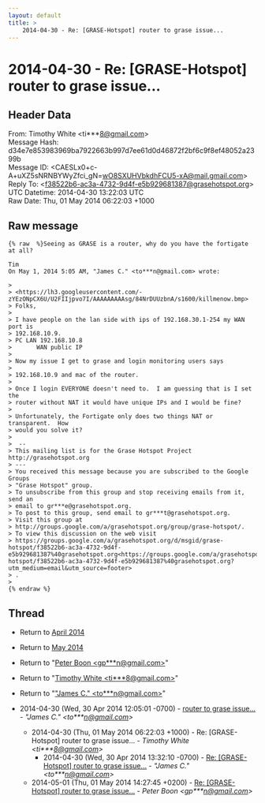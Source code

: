 ```yaml
---
layout: default
title: >
    2014-04-30 - Re: [GRASE-Hotspot] router to grase issue...
---
```


# 2014-04-30 - Re: [GRASE-Hotspot] router to grase issue...

## Header Data

From: Timothy White \<ti***8@gmail.com\><br>
Message Hash: d34e7e853983969ba7922663b997d7ee61d0d46872f2bf6c9f8ef48052a2399b<br>
Message ID: \<CAESLx0+c-A+uXZ5sNRNBYWyZfci_gN=wO8SXUHVbkdhFCU5-xA@mail.gmail.com\><br>
Reply To: \<f38522b6-ac3a-4732-9d4f-e5b929681387@grasehotspot.org\><br>
UTC Datetime: 2014-04-30 13:22:03 UTC<br>
Raw Date: Thu, 01 May 2014 06:22:03 +1000<br>

## Raw message

```
{% raw  %}Seeing as GRASE is a router, why do you have the fortigate at all?

Tim
On May 1, 2014 5:05 AM, "James C." <to***n@gmail.com> wrote:

>
> <https://lh3.googleusercontent.com/-zYEzONpCX6U/U2FIIjpvo7I/AAAAAAAAAsg/84NrDUUzbnA/s1600/killmenow.bmp>
> Folks,
>
> I have people on the lan side with ips of 192.168.30.1-254 my WAN port is
> 192.168.10.9.
> PC LAN 192.168.10.8
>       WAN public IP
>
> Now my issue I get to grase and login monitoring users says
>
> 192.168.10.9 and mac of the router.
>
> Once I login EVERYONE doesn't need to.  I am guessing that is I set the
> router without NAT it would have unique IPs and I would be fine?
>
> Unfortunately, the Fortigate only does two things NAT or transparent.  How
> would you solve it?
>
>  --
> This mailing list is for the Grase Hotspot Project http://grasehotspot.org
> ---
> You received this message because you are subscribed to the Google Groups
> "Grase Hotspot" group.
> To unsubscribe from this group and stop receiving emails from it, send an
> email to gr***e@grasehotspot.org.
> To post to this group, send email to gr***t@grasehotspot.org.
> Visit this group at
> http://groups.google.com/a/grasehotspot.org/group/grase-hotspot/.
> To view this discussion on the web visit
> https://groups.google.com/a/grasehotspot.org/d/msgid/grase-hotspot/f38522b6-ac3a-4732-9d4f-e5b929681387%40grasehotspot.org<https://groups.google.com/a/grasehotspot.org/d/msgid/grase-hotspot/f38522b6-ac3a-4732-9d4f-e5b929681387%40grasehotspot.org?utm_medium=email&utm_source=footer>
> .
>
{% endraw %}
```

## Thread

+ Return to [April 2014](/archive/2014/04)
+ Return to [May 2014](/archive/2014/05)

+ Return to "[Peter Boon <gp***n<span>@</span>gmail.com>](/authors/gp___n_at_gmail_com)"
+ Return to "[Timothy White <ti***8<span>@</span>gmail.com>](/authors/ti___8_at_gmail_com)"
+ Return to "["James C." <to***n<span>@</span>gmail.com>](/authors/to___n_at_gmail_com)"

+ 2014-04-30 (Wed, 30 Apr 2014 12:05:01 -0700) - [router to grase issue...](/archive/2014/04/e0b153a5b57866373b59b63ba58976255c1f2b5eb6209903b81d107c28fe6653) - _"James C." \<to***n@gmail.com\>_
  + 2014-04-30 (Thu, 01 May 2014 06:22:03 +1000) - Re: [GRASE-Hotspot] router to grase issue... - _Timothy White \<ti***8@gmail.com\>_
    + 2014-04-30 (Wed, 30 Apr 2014 13:32:10 -0700) - [Re: [GRASE-Hotspot] router to grase issue...](/archive/2014/04/4a2969d05172978428a035b64739f9a8fa320737da8176318cffcdeccdd0e72c) - _"James C." \<to***n@gmail.com\>_
  + 2014-05-01 (Thu, 01 May 2014 14:27:45 +0200) - [Re: [GRASE-Hotspot] router to grase issue...](/archive/2014/05/20538a87433b21b32696459f87d08526e7ecd091b8e3532773eed82dbf410e01) - _Peter Boon \<gp***n@gmail.com\>_

